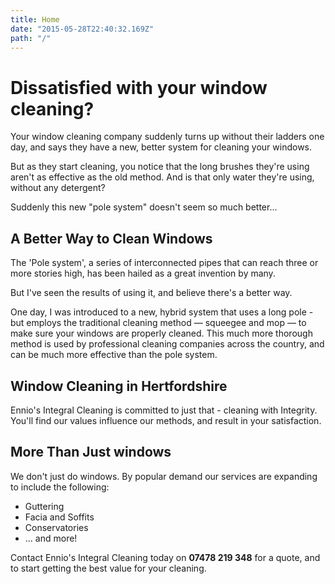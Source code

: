 ```yaml
---
title: Home
date: "2015-05-28T22:40:32.169Z"
path: "/"
---
```


# Dissatisfied with your window cleaning?

Your window cleaning company suddenly turns up without their ladders one day, and says they have a new, better system for cleaning your windows.

But as they start cleaning, you notice that the long brushes they're using aren't as effective as the old method. And is that only water they're using, without any detergent?

Suddenly this new "pole system" doesn't seem so much better...

## A Better Way to Clean Windows

The 'Pole system', a series of interconnected pipes that can reach three or more stories high, has been hailed as a great invention by many.

But I've seen the results of using it, and believe there's a better way.

One day, I was introduced to a new, hybrid system that uses a long pole - but employs the traditional cleaning method &mdash; squeegee and mop &mdash; to make sure your windows are properly cleaned. This much more thorough method is used by professional cleaning companies across the country, and can be much more effective than the pole system.

<div class="well" id="location">

## Window Cleaning in Hertfordshire

Ennio's Integral Cleaning is committed to just that - cleaning with Integrity. You'll find our values influence our methods, and result in your satisfaction.

</div>

## More Than Just windows

We don't just do windows. By popular demand our services are expanding to include the following:

- Guttering
- Facia and Soffits
- Conservatories
- ... and more!

<div class="well well--contact">

Contact Ennio's Integral Cleaning today on <strong class="sensiblefont">07478 219 348</strong> for a quote, and to start getting the best value for your cleaning.

</div>
